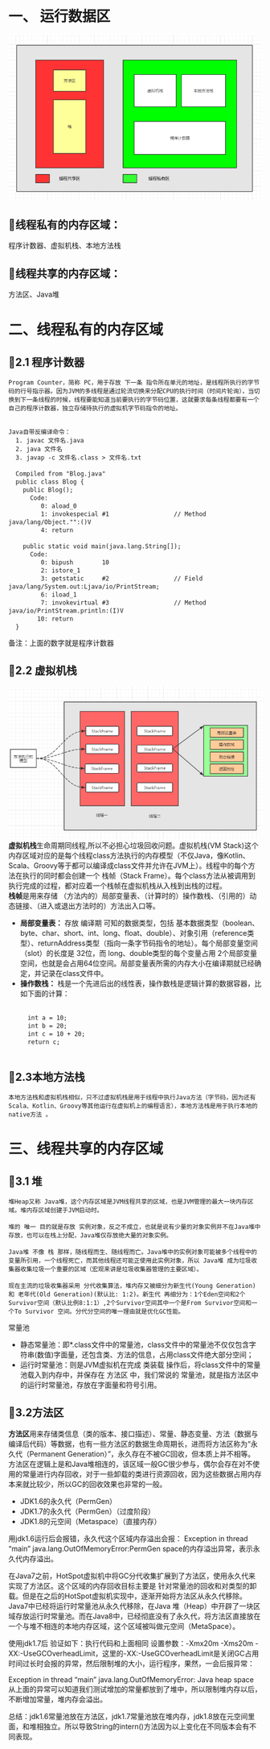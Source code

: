 # 一、 运行数据区
![Java虚拟机](https://github.com/Mrzhangxiaodong/F_MrZhangxd/blob/master/Java%E8%99%9A%E6%8B%9F%E6%9C%BA/images/20191004001.PNG)
## 👒线程私有的内存区域：
  程序计数器、虚拟机栈、本地方法栈
## 🌂线程共享的内存区域：
  方法区、Java堆
  
# 二、线程私有的内存区域
## 🍛2.1 程序计数器
    Program Counter，简称 PC，用于存放 下一条 指令所在单元的地址，是线程所执行的字节码的行号指示器。因为JVM的多线程是通过轮流切换来分配CPU的执行时间（时间片轮询），当切换到下一条线程的时候，线程要能知道当前要执行的字节码位置，这就要求每条线程都要有一个自己的程序计数器，独立存储待执行的虚拟机字节码指令的地址。
<pre><code>
Java自带反编译命令：
  1. javac 文件名.java
  2. java 文件名
  3. javap -c 文件名.class > 文件名.txt
  
  Compiled from "Blog.java"
  public class Blog {
    public Blog();
      Code:
         0: aload_0
         1: invokespecial #1                  // Method java/lang/Object."<init>":()V
         4: return

    public static void main(java.lang.String[]);
      Code:
         0: bipush        10
         2: istore_1
         3: getstatic     #2                  // Field java/lang/System.out:Ljava/io/PrintStream;
         6: iload_1
         7: invokevirtual #3                  // Method java/io/PrintStream.println:(I)V
        10: return
  }
</code></pre>
<span>备注：上面的数字就是程序计数器</span>
## 🍮2.2 虚拟机栈
![](https://github.com/Mrzhangxiaodong/F_MrZhangxd/blob/master/Java%E8%99%9A%E6%8B%9F%E6%9C%BA/images/20191004002.PNG)<br>
  **虚拟机栈**生命周期同线程,所以不必担心垃圾回收问题。虚拟机栈(VM Stack)这个内存区域对应的是每个线程class方法执行的内存模型（不仅Java，像Kotlin、Scala、Groovy等于都可以编译成class文件并允许在JVM上）。线程中的每个方法在执行的同时都会创建一个 栈帧（Stack Frame）。每个class方法从被调用到执行完成的过程，都对应着一个栈帧在虚拟机栈从入栈到出栈的过程。<br>
  **栈帧**是用来存储 （方法内的）局部变量表、（计算时的）操作数栈、（引用的）动态链接、（进入或退出方法时的）方法出入口等。<br>
  * **局部变量表：** 存放 编译期 可知的数据类型，包括 基本数据类型（boolean、byte、char、short、int、long、float、double）、对象引用（reference类型）、returnAddress类型（指向一条字节码指令的地址）。每个局部变量空间（slot）的长度是 32位，而 long、double类型的每个变量占用 2个局部变量空间，也就是会占用64位空间。局部变量表所需的内存大小在编译期就已经确定，并记录在class文件中。<br>
  * **操作数栈：** 栈是一个先进后出的线性表，操作数栈是逻辑计算的数据容器，比如下面的计算：
    <pre>
    <code>
      int a = 10;
      int b = 20;
      int c = 10 + 20;
      return c;
    </code>
    </pre>
## 🍈2.3本地方法栈
    本地方法栈和虚拟机栈相似，只不过虚拟机栈是用于线程中执行Java方法（字节码，因为还有Scala、Kotlin、Groovy等其他运行在虚拟机上的编程语言），本地方法栈是用于执行本地的 native方法 。
# 三、线程共享的内存区域
## 🍊3.1 堆
    堆Heap又称 Java堆，这个内存区域是JVM线程共享的区域，也是JVM管理的最大一块内存区域。堆内存区域创建于JVM启动时。

    堆的 唯一 目的就是存放 实例对象，反之不成立，也就是说有少量的对象实例并不在Java堆中存放，也可以在栈上分配，Java堆仅存放绝大量的对象实例。

    Java堆 不像 栈 那样，随线程而生、随线程而亡。Java堆中的实例对象可能被多个线程中的变量所引用，一个线程死亡，而其他线程还可能正使用此实例对象，所以 Java堆 成为垃圾收集器收集垃圾一个重要的区域（宏观来讲是垃圾收集器管理的主要区域）。

    现在主流的垃圾收集器采用 分代收集算法，堆内存又被细分为新生代(Young Generation) 和 老年代(Old Generation)(默认比: 1:2)。新生代 再细分为：1个Eden空间和2个Survivor空间（默认比例8:1:1）,2个Survivor空间其中一个是From Survivor空间和一个To Survivor 空间。分代分空间的唯一理由就是优化GC性能。
  常量池
  * 静态常量池：即*.class文件中的常量池，class文件中的常量池不仅仅包含字符串(数值)字面量，还包含类、方法的信息，占用class文件绝大部分空间；<br>
  * 运行时常量池：则是JVM虚拟机在完成 类装载 操作后，将class文件中的常量池载入到内存中，并保存在 方法区 中，我们常说的 常量池，就是指方法区中的运行时常量池，存放在字面量和符号引用。<br>
## 🍓3.2方法区
  **方法区**用来存储类信息（类的版本、接口描述）、常量、静态变量、方法（数据与编译后代码）等数据，也有一些方法区的数据生命周期长，进而将方法区称为“永久代（Permanent Generation）”，永久存在不被GC回收，但本质上并不相等。方法区在逻辑上是和Java堆相连的，该区域一般GC很少参与，偶尔会存在对不使用的常量进行内存回收，对于一些卸载的类进行资源回收，因为这些数据占用内存本来就比较少，所以GC的回收效果也非常的一般。
  
  * JDK1.6的永久代（PermGen）
  * JDK1.7的永久代（PermGen）（过度阶段）
  * JDK1.8的元空间（Metaspace）（直接内存）

  用jdk1.6运行后会报错，永久代这个区域内存溢出会报： Exception in thread “main” java.lang.OutOfMemoryError:PermGen space的内存溢出异常，表示永久代内存溢出。

  在Java7之前，HotSpot虚拟机中将GC分代收集扩展到了方法区，使用永久代来实现了方法区。这个区域的内存回收目标主要是 针对常量池的回收和对类型的卸载。但是在之后的HotSpot虚拟机实现中，逐渐开始将方法区从永久代移除。Java7中已经将运行时常量池从永久代移除，在Java 堆（Heap）中开辟了一块区域存放运行时常量池。而在Java8中，已经彻底没有了永久代，将方法区直接放在一个与堆不相连的本地内存区域，这个区域被叫做元空间（MetaSpace）。

  使用jdk1.7后 验证如下：执行代码和上面相同 设置参数：-Xmx20m -Xms20m -XX:-UseGCOverheadLimit，这里的-XX:-UseGCOverheadLimit是关闭GC占用时间过长时会报的异常，然后限制堆的大小，运行程序，果然，一会后报异常：

  Exception in thread “main” java.lang.OutOfMemoryError: Java heap space 从上面的异常可以知道我们测试增加的常量都放到了堆中，所以限制堆内存以后，不断增加常量，堆内存会溢出。

  总结：jdk1.6常量池放在方法区，jdk1.7常量池放在堆内存，jdk1.8放在元空间里面，和堆相独立。所以导致String的intern()方法因为以上变化在不同版本会有不同表现。
